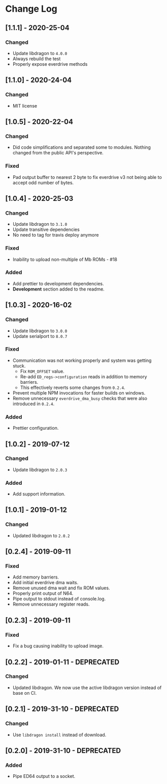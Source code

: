 # Change Log

## [1.1.1] - 2020-25-04

### Changed

- Update libdragon to `4.0.0`
- Always rebuild the test
- Properly expose everdrive methods

## [1.1.0] - 2020-24-04

### Changed

- MIT license

## [1.0.5] - 2020-22-04

### Changed

- Did code simplifications and separated some to modules. Nothing changed from the public API's perspective.

### Fixed

- Pad output buffer to nearest 2 byte to fix everdrive v3 not being able to accept odd number of bytes.

## [1.0.4] - 2020-25-03

### Changed

- Update libdragon to `3.1.0`
- Update transitive dependencies
- No need to tag for travis deploy anymore

### Fixed

- Inability to upload non-multiple of Mb ROMs - #18

### Added

- Add prettier to development dependencies.
- **Development** section added to the readme.

## [1.0.3] - 2020-16-02

### Changed

- Update libdragon to `3.0.0`
- Update serialport to `8.0.7`

### Fixed

- Communication was not working properly and system was getting stuck.
  - Fix `ROM_OFFSET` value.
  - Re-add `ED_regs->configuration` reads in addition to memory barriers.
  - This effectively reverts some changes from `0.2.4`.
- Prevent multiple NPM invocations for faster builds on windows.
- Remove unnecessary `everdrive_dma_busy` checks that were also introduced in `0.2.4`.

### Added

- Prettier configuration.

## [1.0.2] - 2019-07-12

### Changed

- Update libdragon to `2.0.3`

### Added

- Add support information.

## [1.0.1] - 2019-01-12

### Changed

- Updated libdragon to `2.0.2`

## [0.2.4] - 2019-09-11

### Fixed

- Add memory barriers.
- Add initial everdrive dma waits.
- Remove unused dma wait and fix ROM values.
- Properly print output of N64.
- Pipe output to stdout instead of console.log.
- Remove unnecessary register reads.

## [0.2.3] - 2019-09-11

### Fixed

- Fix a bug causing inability to upload image.

## [0.2.2] - 2019-01-11 - DEPRECATED

### Changed

- Updated libdragon. We now use the active libdragon version instead of base on CI.

## [0.2.1] - 2019-31-10 - DEPRECATED

### Changed

- Use `libdragon install` instead of download.

## [0.2.0] - 2019-31-10 - DEPRECATED

### Added

- Pipe ED64 output to a socket.
